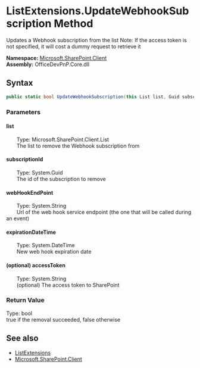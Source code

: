 # ListExtensions.UpdateWebhookSubscription Method  
 Updates a Webhook subscription from the list Note: If the access token is not specified, it will cost a dummy request to retrieve it   

**Namespace:** [Microsoft.SharePoint.Client](Microsoft.SharePoint.Client.md)  
**Assembly:** OfficeDevPnP.Core.dll  
## Syntax
```C#
public static bool UpdateWebhookSubscription(this List list, Guid subscriptionId, String webHookEndPoint, DateTime expirationDateTime, String accessToken)
```
### Parameters
#### list  
&emsp;&emsp;Type: Microsoft.SharePoint.Client.List  
&emsp;&emsp;The list to remove the Webhook subscription from  

  

#### subscriptionId  
&emsp;&emsp;Type: System.Guid  
&emsp;&emsp;The id of the subscription to remove  

  

#### webHookEndPoint  
&emsp;&emsp;Type: System.String  
&emsp;&emsp;Url of the web hook service endpoint (the one that will be called during an event)  

  

#### expirationDateTime  
&emsp;&emsp;Type: System.DateTime  
&emsp;&emsp;New web hook expiration date  

  

#### (optional) accessToken  
&emsp;&emsp;Type: System.String  
&emsp;&emsp;(optional) The access token to SharePoint  

  

### Return Value
Type: bool  
 <c>true</c> if the removal succeeded, <c>false</c> otherwise  


## See also
- [ListExtensions](Microsoft.SharePoint.Client.ListExtensions.md) 
- [Microsoft.SharePoint.Client](Microsoft.SharePoint.Client.md) 
